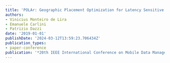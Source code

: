 ```yaml
---
title: 'POLAr: Geographic Placement Optimization for Latency Sensitive Applications'
authors:
- Vinicius Monteiro de Lira
- Emanuele Carlini
- Patrizio Dazzi
date: '2019-01-01'
publishDate: '2024-03-12T13:59:23.706434Z'
publication_types:
- paper-conference
publication: '*20th IEEE International Conference on Mobile Data Management (MDM 2019)*'
---
```

